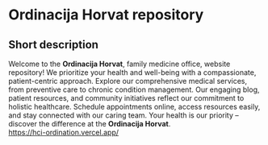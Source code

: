 # Ordinacija Horvat repository

## Short description

Welcome to the **Ordinacija Horvat**, family medicine office, website repository! We prioritize your health and well-being with a compassionate, patient-centric approach. Explore our comprehensive medical services, from preventive care to chronic condition management. Our engaging blog, patient resources, and community initiatives reflect our commitment to holistic healthcare. Schedule appointments online, access resources easily, and stay connected with our caring team. Your health is our priority – discover the difference at the **Ordinacija Horvat**.\
https://hci-ordination.vercel.app/
